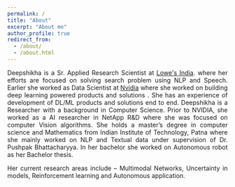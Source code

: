 ```yaml
---
permalink: /
title: "About"
excerpt: "About me"
author_profile: true
redirect_from: 
  - /about/
  - /about.html
---
```


<div style="text-align: justify">   


Deepshikha is a  Sr. Applied Research Scientist at <a href="https://www.nvidia.com/en-in/">Lowe's India</a>. where her efforts are focused on solving search problem using NLP and Speech. Earlier she worked as Data Scientist at <a href="https://www.nvidia.com/en-in/">Nvidia</a> where she worked on building deep learning powered products and solutions . She has an experience of development of DL/ML products and solutions end to end.  Deepshikha is a Researcher with a background in Computer Science. Prior to NVIDIA, she worked as a AI researcher in NetApp R&D where she was focused on computer Vision algorithms. She holds a master’s degree in computer science  and Mathematics from Indian Institute of Technology, Patna where she mainly worked on NLP and Textual data under supervision of Dr. Pushpak Bhattacharyya. In her bachelor she worked on Autonomous robot as her Bachelor thesis. 

Her current research areas include – Multimodal Networks, Uncertainty in models,  Reinforcement learning and Autonomous application.


<!--</div>
<div style="text-align: justify">-->



